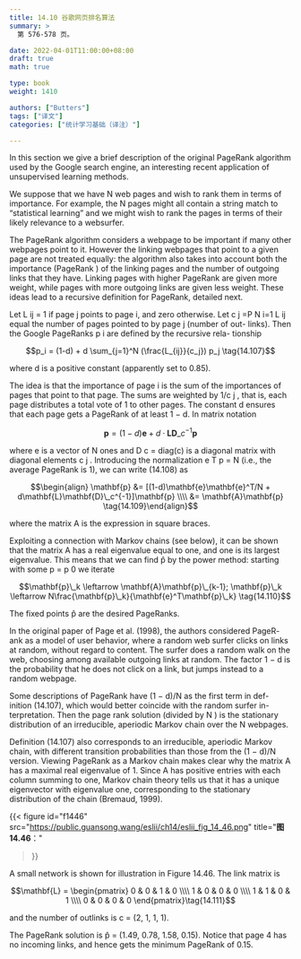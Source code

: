 ```yaml
---
title: 14.10 谷歌网页排名算法
summary: >
  第 576-578 页。

date: 2022-04-01T11:00:00+08:00
draft: true 
math: true

type: book
weight: 1410

authors: ["Butters"]
tags: ["译文"]
categories: ["统计学习基础（译注）"]

---
```


In this section we give a brief description of the original PageRank algorithm
used by the Google search engine, an interesting recent application
of unsupervised learning methods.

We suppose that we have N web pages and wish to rank them in terms
of importance. For example, the N pages might all contain a string match
to “statistical learning” and we might wish to rank the pages in terms of
their likely relevance to a websurfer.

The PageRank algorithm considers a webpage to be important if many
other webpages point to it. However the linking webpages that point to a
given page are not treated equally: the algorithm also takes into account
both the importance (PageRank ) of the linking pages and the number of
outgoing links that they have. Linking pages with higher PageRank are
given more weight, while pages with more outgoing links are given less
weight. These ideas lead to a recursive definition for PageRank, detailed
next.

Let L ij = 1 if page j points to page i, and zero otherwise. Let c j =P N
i=1 L ij equal the number of pages pointed to by page j (number of out-
links). Then the Google PageRanks p i are defined by the recursive rela-
tionship

$$p_i = (1-d) + d \sum_{j=1}^N (\frac{L_{ij}}{c_j}) p_j \tag{14.107}$$

where d is a positive constant (apparently set to 0.85).

The idea is that the importance of page i is the sum of the importances of
pages that point to that page. The sums are weighted by 1/c j , that is, each
page distributes a total vote of 1 to other pages. The constant d ensures
that each page gets a PageRank of at least 1 − d. In matrix notation

$$\mathbf{p} = (1-d)\mathbf{e} +
d \cdot \mathbf{L}\mathbf{D}\_c^{-1}\mathbf{p}\tag{14.108}$$

where e is a vector of N ones and D c = diag(c) is a diagonal matrix with
diagonal elements c j . Introducing the normalization e T p = N (i.e., the
average PageRank is 1), we can write (14.108) as

$$\begin{align} \mathbf{p}
&= [(1-d)\mathbf{e}\mathbf{e}^T/N + d\mathbf{L}\mathbf{D}\_c^{-1}]\mathbf{p} \\\\
&= \mathbf{A}\mathbf{p}
\tag{14.109}\end{align}$$

where the matrix A is the expression in square braces.

Exploiting a connection with Markov chains (see below), it can be shown
that the matrix A has a real eigenvalue equal to one, and one is its largest
eigenvalue. This means that we can find p̂ by the power method: starting
with some p = p 0 we iterate

$$\mathbf{p}\_k \leftarrow \mathbf{A}\mathbf{p}\_{k-1};
\mathbf{p}\_k \leftarrow N\frac{\mathbf{p}\_k}{\mathbf{e}^T\mathbf{p}\_k}
\tag{14.110}$$

The fixed points p̂ are the desired PageRanks.

In the original paper of Page et al. (1998), the authors considered PageR-
ank as a model of user behavior, where a random web surfer clicks on links
at random, without regard to content. The surfer does a random walk on
the web, choosing among available outgoing links at random. The factor
1 − d is the probability that he does not click on a link, but jumps instead
to a random webpage.

Some descriptions of PageRank have (1 − d)/N as the first term in def-
inition (14.107), which would better coincide with the random surfer in-
terpretation. Then the page rank solution (divided by N ) is the stationary
distribution of an irreducible, aperiodic Markov chain over the N webpages.

Definition (14.107) also corresponds to an irreducible, aperiodic Markov
chain, with different transition probabilities than those from the (1 − d)/N
version. Viewing PageRank as a Markov chain makes clear why the matrix
A has a maximal real eigenvalue of 1. Since A has positive entries with
each column summing to one, Markov chain theory tells us that it has a
unique eigenvector with eigenvalue one, corresponding to the stationary
distribution of the chain (Bremaud, 1999).

{{< figure
  id="f1446"
  src="https://public.guansong.wang/eslii/ch14/eslii_fig_14_46.png"
  title="**图 14.46**："
>}}

A small network is shown for illustration in Figure 14.46. The link matrix
is

$$\mathbf{L} = \begin{pmatrix}
0 & 0 & 1 & 0 \\\\
1 & 0 & 0 & 0 \\\\
1 & 1 & 0 & 1 \\\\
0 & 0 & 0 & 0
\end{pmatrix}\tag{14.111}$$

and the number of outlinks is c = (2, 1, 1, 1).

The PageRank solution is p̂ = (1.49, 0.78, 1.58, 0.15). Notice that page 4
has no incoming links, and hence gets the minimum PageRank of 0.15.